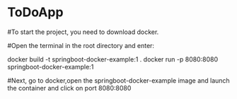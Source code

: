 # ToDoApp
#To start the project, you need to download docker.

#Open the terminal in the root directory and enter:

docker build -t springboot-docker-example:1 .
docker run -p 8080:8080 springboot-docker-example:1

#Next, go to docker,open the springboot-docker-example image and launch the container and click on port 8080:8080

